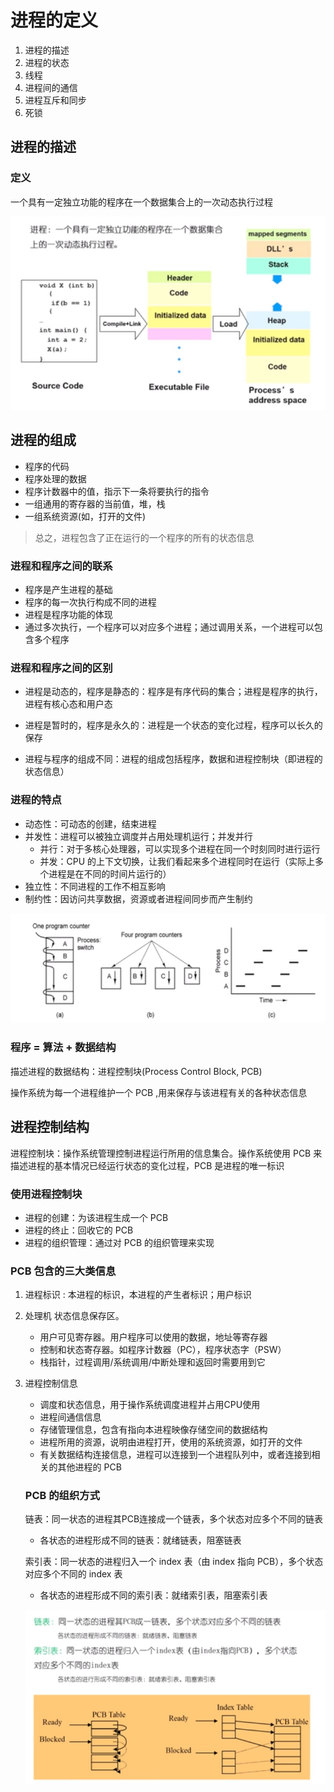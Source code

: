 # 进程的定义

1. 进程的描述
2. 进程的状态
3. 线程
4. 进程间的通信
5. 进程互斥和同步
6. 死锁

## 进程的描述

### 定义

一个具有一定独立功能的程序在一个数据集合上的一次动态执行过程

![](./img/7_1p.png)

## 进程的组成

* 程序的代码
* 程序处理的数据
* 程序计数器中的值，指示下一条将要执行的指令
* 一组通用的寄存器的当前值，堆，栈
* 一组系统资源(如，打开的文件)

> 总之，进程包含了正在运行的一个程序的所有的状态信息

### 进程和程序之间的联系

* 程序是产生进程的基础
* 程序的每一次执行构成不同的进程
* 进程是程序功能的体现
* 通过多次执行，一个程序可以对应多个进程；通过调用关系，一个进程可以包含多个程序

### 进程和程序之间的区别

* 进程是动态的，程序是静态的：程序是有序代码的集合；进程是程序的执行，进程有核心态和用户态

* 进程是暂时的，程序是永久的：进程是一个状态的变化过程，程序可以长久的保存
* 进程与程序的组成不同：进程的组成包括程序，数据和进程控制块（即进程的状态信息）

### 进程的特点

* 动态性：可动态的创建，结束进程
* 并发性：进程可以被独立调度并占用处理机运行；并发并行
  * 并行：对于多核心处理器，可以实现多个进程在同一个时刻同时进行运行
  * 并发：CPU 的上下文切换，让我们看起来多个进程同时在运行（实际上多个进程是在不同的时间片运行的）
* 独立性：不同进程的工作不相互影响
* 制约性：因访问共享数据，资源或者进程间同步而产生制约

![](./img/7_1_1.png)

### 程序 = 算法 + 数据结构

描述进程的数据结构：进程控制块(Process Control Block, PCB)

操作系统为每一个进程维护一个 PCB ,用来保存与该进程有关的各种状态信息



## 进程控制结构

进程控制块：操作系统管理控制进程运行所用的信息集合。操作系统使用 PCB 来描述进程的基本情况已经运行状态的变化过程，PCB 是进程的唯一标识

### 使用进程控制块

* 进程的创建：为该进程生成一个 PCB
* 进程的终止：回收它的 PCB
* 进程的组织管理：通过对 PCB 的组织管理来实现

### PCB 包含的三大类信息

1. 进程标识 : 本进程的标识，本进程的产生者标识；用户标识

2. 处理机 状态信息保存区。

   * 用户可见寄存器。用户程序可以使用的数据，地址等寄存器
   * 控制和状态寄存器。如程序计数器（PC），程序状态字（PSW）
   * 栈指针，过程调用/系统调用/中断处理和返回时需要用到它

3. 进程控制信息

   * 调度和状态信息，用于操作系统调度进程并占用CPU使用
   * 进程间通信信息
   * 存储管理信息，包含有指向本进程映像存储空间的数据结构
   * 进程所用的资源，说明由进程打开，使用的系统资源，如打开的文件
   * 有关数据结构连接信息，进程可以连接到一个进程队列中，或者连接到相关的其他进程的 PCB

   

   ### PCB 的组织方式

   链表：同一状态的进程其PCB连接成一个链表，多个状态对应多个不同的链表
   
   * 各状态的进程形成不同的链表：就绪链表，阻塞链表
   
   索引表：同一状态的进程归入一个 index 表（由 index 指向 PCB），多个状态对应多个不同的 index 表
   
   * 各状态的进程形成不同的索引表：就绪索引表，阻塞索引表
   
   
   
   ![](./img/7_1_2.png)
   
   
   
   

